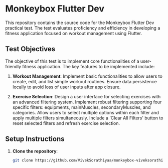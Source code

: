 # Monkeybox Flutter Dev

This repository contains the source code for the Monkeybox Flutter Dev practical test. The test evaluates proficiency and efficiency in developing a fitness application focused on workout management using Flutter.

## Test Objectives

The objective of this test is to implement core functionalities of a user-friendly fitness application. The key features to be implemented include:

1. **Workout Management**: Implement basic functionalities to allow users to create, edit, and list simple workout routines. Ensure data persistence locally to avoid loss of user inputs after app closure.

2. **Exercise Selection**: Design a user interface for selecting exercises with an advanced filtering system. Implement robust filtering supporting four specific filters: equipments, mainMuscles, secondaryMuscles, and categories. Allow users to select multiple options within each filter and apply multiple filters simultaneously. Include a 'Clear All Filters' button to reset selected filters and refresh exercise selection.

## Setup Instructions

1. **Clone the repository**:
   ```bash
   git clone https://github.com/VivekSorathiyaa/monkeybox-viveksorathiya-flutter-dev.git